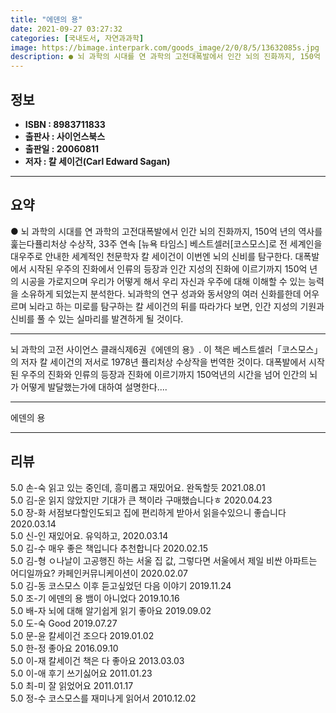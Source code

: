 ```yaml
---
title: "에덴의 용"
date: 2021-09-27 03:27:32
categories: [국내도서, 자연과과학]
image: https://bimage.interpark.com/goods_image/2/0/8/5/13632085s.jpg
description: ● 뇌 과학의 시대를 연 과학의 고전대폭발에서 인간 뇌의 진화까지, 150억 년의 역사를 훑는다퓰리처상 수상작, 33주 연속 [뉴욕 타임스] 베스트셀러[코스모스]로 전 세계인을 대우주로 안내한 세계적인 천문학자 칼 세이건이 이번엔 뇌의 신비를 탐구한다. 대폭발에서 시작된 우주의 진화에
---
```


## **정보**

- **ISBN : 8983711833**
- **출판사 : 사이언스북스**
- **출판일 : 20060811**
- **저자 : 칼 세이건(Carl Edward Sagan)**

------



## **요약**

●  뇌 과학의 시대를 연 과학의 고전대폭발에서 인간 뇌의 진화까지, 150억 년의 역사를 훑는다퓰리처상 수상작, 33주 연속 [뉴욕 타임스] 베스트셀러[코스모스]로 전 세계인을 대우주로 안내한 세계적인 천문학자 칼 세이건이 이번엔 뇌의 신비를 탐구한다. 대폭발에서 시작된 우주의 진화에서 인류의 등장과 인간 지성의 진화에 이르기까지 150억 년의 시공을 가로지으며 우리가 어떻게 해서 우리 자신과 우주에 대해 이해할 수 있는 능력을 소유하게 되었는지 분석한다. 뇌과학의 연구 성과와 동서양의 여러 신화를한데 어우르며 뇌라고 하는 미로를 탐구하는 칼 세이건의 뒤를 따라가다 보면, 인간 지성의 기원과 신비를 풀 수 있는 실마리를 발견하게 될 것이다.

------

뇌 과학의 고전  사이언스 클래식제6권《에덴의 용》. 이 책은 베스트셀러「코스모스」의 저자 칼 세이건의 저서로 1978년 퓰리처상 수상작을 번역한 것이다. 대폭발에서 시작된 우주의 진화와 인류의 등장과 진화에 이르기까지 150억년의 시간을 넘어 인간의 뇌가 어떻게 발달했는가에 대하여 설명한다.... 

------


에덴의 용 

------


## **리뷰** 

5.0 손-숙 읽고 있는 중인데, 흥미롭고 재밌어요. 완독할듯 2021.08.01 <br/>5.0 김-운 읽지 않았지만 기대가 큰 책이라 구매했습니다ㅎ 2020.04.23 <br/>5.0 장-화 서점보다할인도되고 집에 편리하게 받아서 읽을수있으니 좋습니다 2020.03.14 <br/>5.0 신-인 재있어요. 유익하고, 2020.03.14 <br/>5.0 김-수 매우 좋은 책입니다 추천합니다  2020.02.15 <br/>5.0 김-형 ㅇ나날이 고공행진 하는 서울 집 값, 그렇다면 서울에서 제일 비싼 아파트는 어디일까요?
카페인커뮤니케이션이 2020.02.07 <br/>5.0 김-동 코스모스 이후  듣고싶었던 다음 이야기 2019.11.24 <br/>5.0 조-기 에덴의 용 뱀이 아니었다 2019.10.16 <br/>5.0 배-자 뇌에 대해 알기쉽게 읽기 좋아요 2019.09.02 <br/>5.0 도-숙 Good 2019.07.27 <br/>5.0 문-윤 칼세이건 조으다 2019.01.02 <br/>5.0 한-정 좋아요 2016.09.10 <br/>5.0 이-재 칼세이건 책은 다 좋아요 2013.03.03 <br/>5.0 이-애 후기 쓰기싫어요 2011.01.23 <br/>5.0 최-미 잘 읽었어요 2011.01.17 <br/>5.0 정-수 코스모스를 재미나게 읽어서  2010.12.02 <br/>
